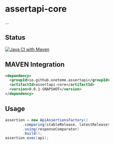 
# assertapi-core

...

## Status

[![Java CI with Maven](https://github.com/oneteme/assertapi-core/actions/workflows/maven-publish.yml/badge.svg)](https://github.com/oneteme/assertapi-core/actions/workflows/maven-publish.yml)


## MAVEN Integration


```xml
<dependency>
  <groupId>io.github.oneteme.assertapi</groupId>
  <artifactId>assertapi-core</artifactId>
  <version>0.0.1-SNAPSHOT</version>
</dependency>
```


## Usage

```java
assertion = new ApiAssertionsFactory()
        .comparing(stableRelease, latestRelease)
        .using(responseComparator)
        .build();
assertion.exec(api);
```
